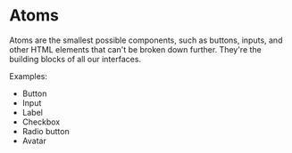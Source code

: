 
# Atoms

Atoms are the smallest possible components, such as buttons, inputs, and other HTML elements that can't be broken down further. They're the building blocks of all our interfaces.

Examples:
- Button
- Input
- Label
- Checkbox
- Radio button
- Avatar
